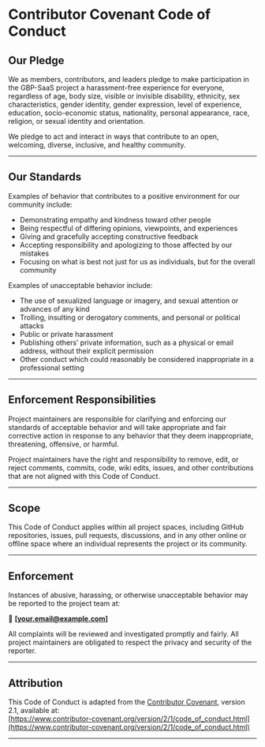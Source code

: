 # Contributor Covenant Code of Conduct

## Our Pledge

We as members, contributors, and leaders pledge to make participation in the GBP-SaaS project a harassment-free experience for everyone, regardless of age, body size, visible or invisible disability, ethnicity, sex characteristics, gender identity, gender expression, level of experience, education, socio-economic status, nationality, personal appearance, race, religion, or sexual identity and orientation.

We pledge to act and interact in ways that contribute to an open, welcoming, diverse, inclusive, and healthy community.

---

## Our Standards

Examples of behavior that contributes to a positive environment for our community include:

- Demonstrating empathy and kindness toward other people
- Being respectful of differing opinions, viewpoints, and experiences
- Giving and gracefully accepting constructive feedback
- Accepting responsibility and apologizing to those affected by our mistakes
- Focusing on what is best not just for us as individuals, but for the overall community

Examples of unacceptable behavior include:

- The use of sexualized language or imagery, and sexual attention or advances of any kind
- Trolling, insulting or derogatory comments, and personal or political attacks
- Public or private harassment
- Publishing others’ private information, such as a physical or email address, without their explicit permission
- Other conduct which could reasonably be considered inappropriate in a professional setting

---

## Enforcement Responsibilities

Project maintainers are responsible for clarifying and enforcing our standards of acceptable behavior and will take appropriate and fair corrective action in response to any behavior that they deem inappropriate, threatening, offensive, or harmful.

Project maintainers have the right and responsibility to remove, edit, or reject comments, commits, code, wiki edits, issues, and other contributions that are not aligned with this Code of Conduct.

---

## Scope

This Code of Conduct applies within all project spaces, including GitHub repositories, issues, pull requests, discussions, and in any other online or offline space where an individual represents the project or its community.

---

## Enforcement

Instances of abusive, harassing, or otherwise unacceptable behavior may be reported to the project team at:

📧 **[your.email@example.com]**

All complaints will be reviewed and investigated promptly and fairly. All project maintainers are obligated to respect the privacy and security of the reporter.

---

## Attribution

This Code of Conduct is adapted from the [Contributor Covenant](https://www.contributor-covenant.org), version 2.1, available at:  
[https://www.contributor-covenant.org/version/2/1/code_of_conduct.html](https://www.contributor-covenant.org/version/2/1/code_of_conduct.html)

---
